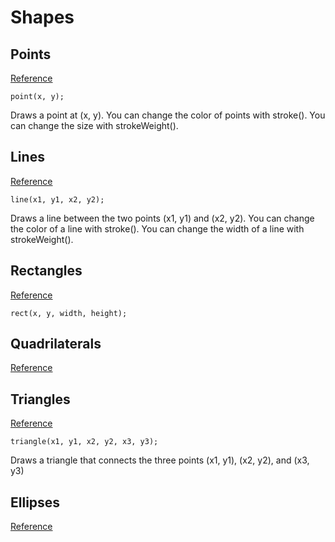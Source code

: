 # Shapes


## Points
[Reference](https://processing.org/reference/point_.html)

```
point(x, y);
```
Draws a point at (x, y). You can change the color of points with stroke(). You can change the size with strokeWeight().

## Lines
[Reference](https://processing.org/reference/line_.html)

```
line(x1, y1, x2, y2);
```
Draws a line between the two points (x1, y1) and (x2, y2). You can change the color of a line with stroke(). You can change the width of a line with strokeWeight().

## Rectangles
[Reference](https://processing.org/reference/rect_.html)

```
rect(x, y, width, height);
```

## Quadrilaterals
[Reference](https://processing.org/reference/quad_.html)

## Triangles
[Reference](https://processing.org/reference/triangle_.html)

```
triangle(x1, y1, x2, y2, x3, y3);
```
Draws a triangle that connects the three points (x1, y1), (x2, y2), and (x3, y3)

## Ellipses
[Reference]()

